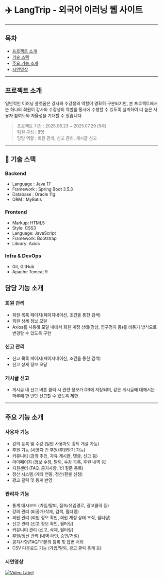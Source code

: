 # ✈️ LangTrip - 외국어 이러닝 웹 사이트

---

## 목차  
- [프로젝트 소개](프로젝트-소개)
- [기술 스택](기술-스택)
- [주요 기능 소개](주요-기능-소개)
- [시연영상](시연영상)

---

##  프로젝트 소개
일반적인 이러닝 플랫폼은 강사와 수강생의 역할이 명확히 구분되지만, 본 프로젝트에서는 하나의 회원이 강사와 수강생의 역할을 동시에 수행할 수 있도록 설계하여 더 높은 사용자 참여도와 자율성을 기대할 수 있습니다.

> 프로젝트 기간 : 2025.06.23 ~ 2025.07.29 (5주)  
> 팀원 구성 : 8명  
> 담당 역할 : 회원 관리, 신고 관리, 게시글 신고

---

## 🔧 기술 스택

### Backend
- Language : Java 17
- Framework : Spring Boot 3.5.3
- Database : Oracle 11g
- ORM : MyBatis

### Frontend
- Markup: HTML5  
- Style: CSS3  
- Language: JavaScript  
- Framework: Bootstrap  
- Library: Axios

### Infra & DevOps
- Git, GitHub
- Apache Tomcat 9

## 담당 기능 소개
### 회원 관리
- 회원 목록 페이지(페이지네이션, 조건을 통한 검색)
- 회원 상세 정보 모달
- Axios를 사용해 모달 내에서 회원 계정 상태(정상, 영구정지 등)를 비동기 방식으로 변경할 수 있도록 구현

### 신고 관리
- 신고 목록 페이지(페이지네이션, 조건을 통한 검색)
- 신고 상세 정보 모달

### 게시글 신고
- 게시글 내 신고 버튼 클릭 시 관련 정보가 DB에 저장되며, 같은 게시글에 대해서는 하루에 한 번만 신고할 수 있도록 제한

---

## 주요 기능 소개

### 사용자 기능
- 강의 등록 및 수강 (일반 사용자도 강의 개설 가능)
- 후원 기능 (사용자 간 후원/후원받기 가능)
- 커뮤니티 (강의 추천, 자유 게시판, 댓글, 신고 등)
- 마이페이지 (정보 수정, 탈퇴, 수강 목록, 후원 내역 등)
- 지원센터 (FAQ, 공지사항, 1:1 질문 등록)
- 정산 시스템 (계좌 연동, 정산/환불 신청)
- 광고 클릭 및 통계 반영

### 관리자 기능
- 통계 대시보드 (가입/탈퇴, 접속/유입경로, 광고클릭 등)
- 강의 관리 (비공개/삭제, 검색, 필터링)
- 회원 관리 (회원 정보 확인, 회원 계정 상태 조작, 필터링)
- 신고 관리 (신고 정보 확인, 필터링)
- 커뮤니티 관리 (신고, 삭제, 필터링)
- 후원/정산 관리 (내역 확인, 승인/거절)
- 공지사항/FAQ/1:1문의 등록 및 답변 처리
- CSV 다운로드 기능 (가입/탈퇴, 광고 클릭 통계 등)

### 시연영상
[![Video Label](http://img.youtube.com/vi/Gdn4_mokelI/0.jpg)](https://youtu.be/Gdn4_mokelI) 
